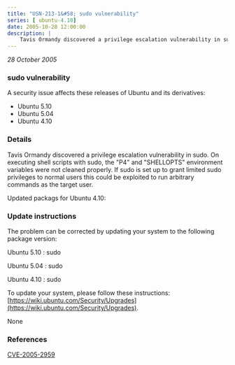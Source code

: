 ```yaml
---
title: "USN-213-1&#58; sudo vulnerability"
series: [ ubuntu-4.10]
date: 2005-10-28 12:00:00
description: |
    Tavis Ormandy discovered a privilege escalation vulnerability in sudo. On executing shell scripts with sudo, the &quot;P4&quot; and &quot;SHELLOPTS&quot; environment variables were not cleaned properly. If sudo is set up to grant limited sudo privileges to normal users this could be exploited to run arbitrary commands as the target user.
--- 
```

 
 

*28 October 2005*

### sudo vulnerability

A security issue affects these releases of Ubuntu and its derivatives:

* Ubuntu 5.10
* Ubuntu 5.04
* Ubuntu 4.10

### Details

Tavis Ormandy discovered a privilege escalation vulnerability in sudo. On executing shell scripts with sudo, the &quot;P4&quot; and &quot;SHELLOPTS&quot; environment variables were not cleaned properly. If sudo is set up to grant limited sudo privileges to normal users this could be exploited to run arbitrary commands as the target user.

Updated packags for Ubuntu 4.10:

### Update instructions

The problem can be corrected by updating your system to the following package version:

Ubuntu 5.10
 : sudo 

Ubuntu 5.04
 : sudo 

Ubuntu 4.10
 : sudo 

To update your system, please follow these instructions: [https://wiki.ubuntu.com/Security/Upgrades](https://wiki.ubuntu.com/Security/Upgrades).

None

### References

 
 [CVE-2005-2959](http://people.ubuntu.com/~ubuntu-security/cve/CVE-2005-2959)
 

